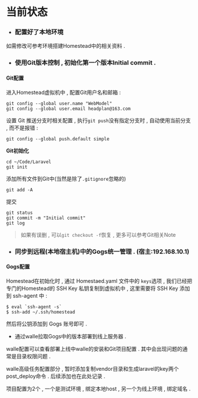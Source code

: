 # 当前状态

* ### 配置好了本地环境

如需修改可参考环境搭建Homestead中的相关资料 .

* ### 使用Git版本控制 , 初始化第一个版本Initial commit .

#### **Git配置**

进入Homestead虚拟机中 , 配置Git用户名和邮箱 :

```
git config --global user.name "WebModel"
git config --global user.email headplan@163.com
```

设置 Git 推送分支时相关配置 , 执行`git push`没有指定分支时 , 自动使用当前分支 , 而不是报错 :

```
git config --global push.default simple
```

**Git初始化**

```
cd ~/Code/Laravel
git init
```

添加所有文件到Git中\(当然是除了`.gitignore`忽略的\)

```
git add -A
```

提交

```
git status
git commit -m "Initial commit"
git log
```

> 如果有误删 , 可以`git checkout -f`恢复 , 更多可以参考Git相关Note

* ### 同步到远程\(本地宿主机\)中的Gogs统一管理 . \(宿主:192.168.10.1\)

#### Gogs配置

Homestead在初始化时 , 通过 Homestaed.yaml 文件中的 `keys`选项 , 我们已经把专门的Homestead的 SSH Key 私钥复制到虚拟机中 , 这里需要将 SSH Key 添加到 ssh-agent 中 :

    $ eval `ssh-agent -s`
    $ ssh-add ~/.ssh/homestead

然后将公钥添加到 Gogs 账号即可 .

* 通过walle拉取Gogs中的版本部署到线上服务器 . 

walle配置可以查看部署上线中walle的安装和Git项目配置 . 其中会出现问题的通常是目录权限问题 . 

walle高级任务配置部分 , 暂时添加复制vendor目录和生成laravel的key两个post\_deploy命令 . 后续添加也在此处记录 . 

项目配置为2个 , 一个是测试环境 , 绑定本地host , 另一个为线上环境 , 绑定域名 . 



